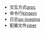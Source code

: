 
- 交互方式[grpc](google.golang.org/grpc)
- 命令行[kingpin](gopkg.in/alecthomas/kingpin.v2)
- 日志[go-logging](github.com/op/go-logging)
- 配置文件[viper](https://github.com/spf13/viper)
